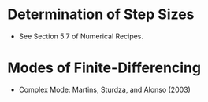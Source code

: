 # Determination of Step Sizes

* See Section 5.7 of Numerical Recipes.

# Modes of Finite-Differencing

* Complex Mode: Martins, Sturdza, and Alonso (2003)
